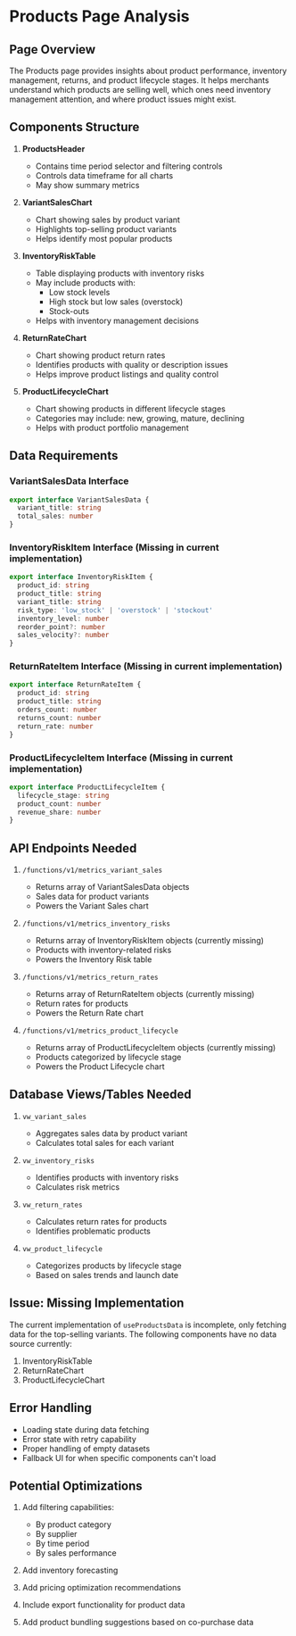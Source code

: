 # Products Page Analysis

## Page Overview

The Products page provides insights about product performance, inventory management, returns, and product lifecycle stages. It helps merchants understand which products are selling well, which ones need inventory management attention, and where product issues might exist.

## Components Structure

1. **ProductsHeader**
   - Contains time period selector and filtering controls
   - Controls data timeframe for all charts
   - May show summary metrics

2. **VariantSalesChart**
   - Chart showing sales by product variant
   - Highlights top-selling product variants
   - Helps identify most popular products

3. **InventoryRiskTable**
   - Table displaying products with inventory risks
   - May include products with:
     - Low stock levels
     - High stock but low sales (overstock)
     - Stock-outs
   - Helps with inventory management decisions

4. **ReturnRateChart**
   - Chart showing product return rates
   - Identifies products with quality or description issues
   - Helps improve product listings and quality control

5. **ProductLifecycleChart**
   - Chart showing products in different lifecycle stages
   - Categories may include: new, growing, mature, declining
   - Helps with product portfolio management

## Data Requirements

### VariantSalesData Interface
```typescript
export interface VariantSalesData {
  variant_title: string
  total_sales: number
}
```

### InventoryRiskItem Interface (Missing in current implementation)
```typescript
export interface InventoryRiskItem {
  product_id: string
  product_title: string
  variant_title: string
  risk_type: 'low_stock' | 'overstock' | 'stockout'
  inventory_level: number
  reorder_point?: number
  sales_velocity?: number
}
```

### ReturnRateItem Interface (Missing in current implementation)
```typescript
export interface ReturnRateItem {
  product_id: string
  product_title: string
  orders_count: number
  returns_count: number
  return_rate: number
}
```

### ProductLifecycleItem Interface (Missing in current implementation)
```typescript
export interface ProductLifecycleItem {
  lifecycle_stage: string
  product_count: number
  revenue_share: number
}
```

## API Endpoints Needed

1. `/functions/v1/metrics_variant_sales`
   - Returns array of VariantSalesData objects
   - Sales data for product variants
   - Powers the Variant Sales chart

2. `/functions/v1/metrics_inventory_risks`
   - Returns array of InventoryRiskItem objects (currently missing)
   - Products with inventory-related risks
   - Powers the Inventory Risk table

3. `/functions/v1/metrics_return_rates`
   - Returns array of ReturnRateItem objects (currently missing)
   - Return rates for products
   - Powers the Return Rate chart

4. `/functions/v1/metrics_product_lifecycle`
   - Returns array of ProductLifecycleItem objects (currently missing)
   - Products categorized by lifecycle stage
   - Powers the Product Lifecycle chart

## Database Views/Tables Needed

1. `vw_variant_sales`
   - Aggregates sales data by product variant
   - Calculates total sales for each variant

2. `vw_inventory_risks`
   - Identifies products with inventory risks
   - Calculates risk metrics

3. `vw_return_rates`
   - Calculates return rates for products
   - Identifies problematic products

4. `vw_product_lifecycle`
   - Categorizes products by lifecycle stage
   - Based on sales trends and launch date

## Issue: Missing Implementation

The current implementation of `useProductsData` is incomplete, only fetching data for the top-selling variants. The following components have no data source currently:

1. InventoryRiskTable
2. ReturnRateChart
3. ProductLifecycleChart

## Error Handling

- Loading state during data fetching
- Error state with retry capability
- Proper handling of empty datasets
- Fallback UI for when specific components can't load

## Potential Optimizations

1. Add filtering capabilities:
   - By product category
   - By supplier
   - By time period
   - By sales performance

2. Add inventory forecasting
3. Add pricing optimization recommendations
4. Include export functionality for product data
5. Add product bundling suggestions based on co-purchase data 